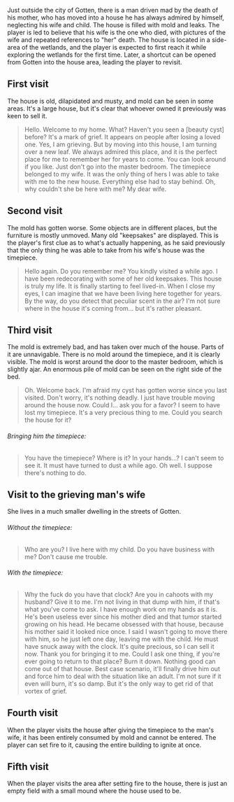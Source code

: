 Just outside the city of Gotten, there is a man driven mad by the death of his mother, who has moved into a house he has always admired by himself, neglecting his wife and child. The house is filled with mold and leaks. The player is led to believe that his wife is the one who died, with pictures of the wife and repeated references to "her" death. The house is located in a side-area of the wetlands, and the player is expected to first reach it while exploring the wetlands for the first time. Later, a shortcut can be opened from Gotten into the house area, leading the player to revisit.
## First visit
The house is old, dilapidated and musty, and mold can be seen in some areas. It's a large house, but it's clear that whoever owned it previously was keen to sell it.

> Hello. Welcome to my home.
> What? Haven't you seen a [beauty cyst] before? It's a mark of grief. It appears on people after losing a loved one.
> Yes, I am grieving. But by moving into this house, I am turning over a new leaf. We always admired this place, and it is the perfect place for me to remember her for years to come.
> You can look around if you like. Just don't go into the master bedroom.
> The timepiece belonged to my wife. It was the only thing of hers I was able to take with me to the new house. Everything else had to stay behind.
> Oh, why couldn't she be here with me? My dear wife.
## Second visit
The mold has gotten worse. Some objects are in different places, but the furniture is mostly unmoved. Many old "keepsakes" are displayed. This is the player's first clue as to what's actually happening, as he said previously that the only thing he was able to take from his wife's house was the timepiece.

> Hello again. Do you remember me? You kindly visited a while ago.
> I have been redecorating with some of her old keepsakes. This house is truly my life. It is finally starting to feel lived-in.
> When I close my eyes, I can imagine that we have been living here together for years.
> By the way, do you detect that peculiar scent in the air? I'm not sure where in the house it's coming from... but it's rather pleasant.
## Third visit
The mold is extremely bad, and has taken over much of the house. Parts of it are unnavigable. There is no mold around the timepiece, and it is clearly visible. The mold is worst around the door to the master bedroom, which is slightly ajar. An enormous pile of mold can be seen on the right side of the bed.

> Oh. Welcome back.
> I'm afraid my cyst has gotten worse since you last visited.
> Don't worry, it's nothing deadly. I just have trouble moving around the house now.
> Could I... ask you for a favor? I seem to have lost my timepiece. It's a very precious thing to me. Could you search the house for it?
###### Bringing him the timepiece:
> You have the timepiece? Where is it?
> In your hands...? I can't seem to see it. It must have turned to dust a while ago.
> Oh well. I suppose there's nothing to do.
## Visit to the grieving man's wife
She lives in a much smaller dwelling in the streets of Gotten.
###### Without the timepiece:
> Who are you?
>  I live here with my child. Do you have business with me?
> Don't cause me trouble.
###### With the timepiece:
> Why the fuck do you have that clock? Are you in cahoots with my husband? Give it to me.
> I'm not living in that dump with him, if that's what you've come to ask. I have enough work on my hands as it is.
> He's been useless ever since his mother died and that tumor started growing on his head.
> He became obsessed with that house, because his mother said it looked nice once.
> I said I wasn't going to move there with him, so he just left one day, leaving me with the child. He must have snuck away with the clock.
> It's quite precious, so I can sell it now. Thank you for bringing it to me.
> Could I ask one thing, if you're ever going to return to that place?
> Burn it down.
> Nothing good can come out of that house. Best case scenario, it'll finally drive him out and force him to deal with the situation like an adult.
> I'm not sure if it even will burn, it's so damp. But it's the only way to get rid of that vortex of grief.
## Fourth visit
When the player visits the house after giving the timepiece to the man's wife, it has been entirely consumed by mold and cannot be entered. The player can set fire to it, causing the entire building to ignite at once.
## Fifth visit
When the player visits the area after setting fire to the house, there is just an empty field with a small mound where the house used to be.